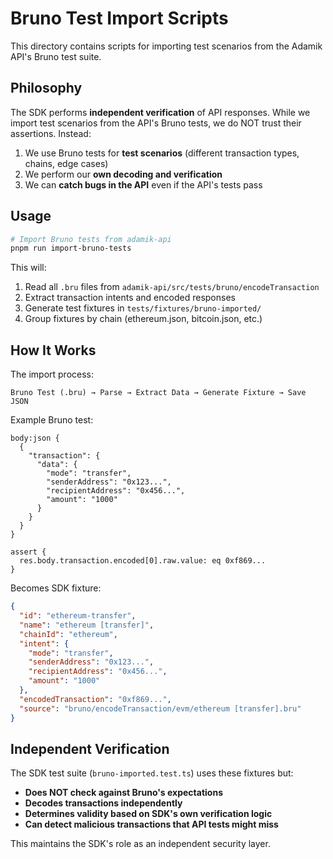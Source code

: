 # Bruno Test Import Scripts

This directory contains scripts for importing test scenarios from the Adamik API's Bruno test suite.

## Philosophy

The SDK performs **independent verification** of API responses. While we import test scenarios from the API's Bruno tests, we do NOT trust their assertions. Instead:

1. We use Bruno tests for **test scenarios** (different transaction types, chains, edge cases)
2. We perform our **own decoding and verification**
3. We can **catch bugs in the API** even if the API's tests pass

## Usage

```bash
# Import Bruno tests from adamik-api
pnpm run import-bruno-tests
```

This will:
1. Read all `.bru` files from `adamik-api/src/tests/bruno/encodeTransaction`
2. Extract transaction intents and encoded responses
3. Generate test fixtures in `tests/fixtures/bruno-imported/`
4. Group fixtures by chain (ethereum.json, bitcoin.json, etc.)

## How It Works

The import process:
```
Bruno Test (.bru) → Parse → Extract Data → Generate Fixture → Save JSON
```

Example Bruno test:
```bru
body:json {
  {
    "transaction": {
      "data": {
        "mode": "transfer",
        "senderAddress": "0x123...",
        "recipientAddress": "0x456...",
        "amount": "1000"
      }
    }
  }
}

assert {
  res.body.transaction.encoded[0].raw.value: eq 0xf869...
}
```

Becomes SDK fixture:
```json
{
  "id": "ethereum-transfer",
  "name": "ethereum [transfer]",
  "chainId": "ethereum",
  "intent": {
    "mode": "transfer",
    "senderAddress": "0x123...",
    "recipientAddress": "0x456...",
    "amount": "1000"
  },
  "encodedTransaction": "0xf869...",
  "source": "bruno/encodeTransaction/evm/ethereum [transfer].bru"
}
```

## Independent Verification

The SDK test suite (`bruno-imported.test.ts`) uses these fixtures but:
- **Does NOT check against Bruno's expectations**
- **Decodes transactions independently**
- **Determines validity based on SDK's own verification logic**
- **Can detect malicious transactions that API tests might miss**

This maintains the SDK's role as an independent security layer.